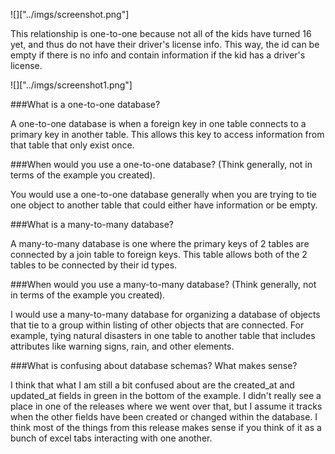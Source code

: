 ![]["../imgs/screenshot.png"]

This relationship is one-to-one because not all of the kids have turned 16 yet, and thus do not have their driver's license info.  This way, the id can be empty if there is no info and contain information if the kid has a driver's license.

![]["../imgs/screenshot1.png"]

###What is a one-to-one database?

A one-to-one database is when a foreign key in one table connects to a primary key in another table.  This allows this key to access information from that table that only exist once.

###When would you use a one-to-one database? (Think generally, not in terms of the example you created).

You would use a one-to-one database generally when you are trying to tie one object to another table that could either have information or be empty.

###What is a many-to-many database?

A many-to-many database is one where the primary keys of 2 tables are connected by a join table to foreign keys.  This table allows both of the 2 tables to be connected by their id types.

###When would you use a many-to-many database? (Think generally, not in terms of the example you created).

I would use a many-to-many database for organizing a database of objects that tie to a group within listing of other objects that are connected.  For example, tying natural disasters in one table to another table that includes attributes like warning signs, rain, and other elements.

###What is confusing about database schemas? What makes sense?

I think that what I am still a bit confused about are the created_at and updated_at fields in green in the bottom of the example.  I didn't really see a place in one of the releases where we went over that, but I assume it tracks when the other fields have been created or changed within the database.  I think most of the things from this release makes sense if you think of it as a bunch of excel tabs interacting with one another.